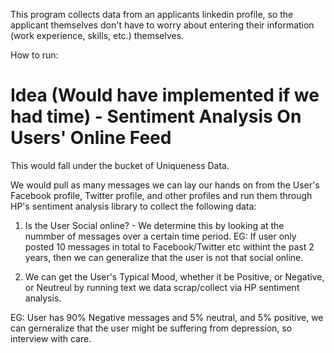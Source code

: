 This program collects data from an applicants linkedin profile, so the applicant themselves don't have to worry about entering their information (work experience, skills, etc.) themselves.

How to run:





















Idea (Would have implemented if we had time) - Sentiment Analysis On Users' Online Feed 
================================

This would fall under the bucket of Uniqueness Data.

We would pull as many messages we can lay our hands on from the User's Facebook profile, Twitter profile, and other profiles and run them through HP's sentiment analysis library to collect the following data:

1) Is the User Social online? - We determine this by looking at the nummber of messages over a certain time period.
   EG: If user only posted 10 messages in total to Facebook/Twitter etc withint the past 2 years, then we can generalize that the user is not that social online.


2) We can get the User's Typical Mood, whether it be Positive, or Negative, or Neutreul by running text we data scrap/collect via HP sentiment analysis.

  EG: User has 90% Negative messages and 5% neutral, and 5%  positive, we can gerneralize that the user might be suffering from depression, so interview with care.
  

